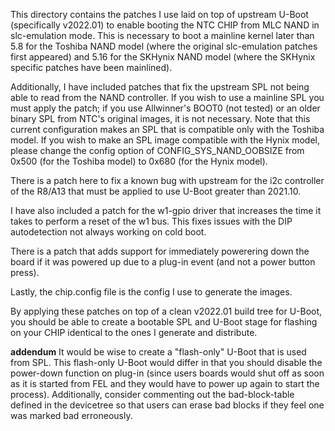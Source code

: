This directory contains the patches I use laid on top of upstream
U-Boot (specifically v2022.01) to enable booting the NTC CHIP from MLC
NAND in slc-emulation mode. This is necessary to boot a mainline kernel
later than 5.8 for the Toshiba NAND model (where the original
slc-emulation patches first appeared) and 5.16 for the SKHynix NAND
model (where the SKHynix specific patches have been mainlined).

Additionally, I have included patches that fix the upstream SPL not
being able to read from the NAND controller. If you wish to use a
mainline SPL you must apply the patch; if you use Allwinner's BOOT0
(not tested) or an older binary SPL from NTC's original images, it
is not necessary. Note that this current configuration makes an SPL
that is compatible only with the Toshiba model. If you wish to make an
SPL image compatible with the Hynix model, please change the config
option of CONFIG_SYS_NAND_OOBSIZE from 0x500 (for the Toshiba model)
to 0x680 (for the Hynix model).

There is a patch here to fix a known bug with upstream for the i2c
controller of the R8/A13 that must be applied to use U-Boot greater
than 2021.10.

I have also included a patch for the w1-gpio driver that increases
the time it takes to perform a reset of the w1 bus. This fixes issues
with the DIP autodetection not always working on cold boot.

There is a patch that adds support for immediately powerering down
the board if it was powered up due to a plug-in event (and not a
power button press).

Lastly, the chip.config file is the config I use to generate the
images.

By applying these patches on top of a clean v2022.01 build tree for
U-Boot, you should be able to create a bootable SPL and U-Boot stage
for flashing on your CHIP identical to the ones I generate and
distribute.

**addendum**
It would be wise to create a "flash-only" U-Boot that is used from SPL.
This flash-only U-Boot would differ in that you should disable the
power-down function on plug-in (since users boards would shut off as
soon as it is started from FEL and they would have to power up again
to start the process). Additionally, consider commenting out the
bad-block-table defined in the devicetree so that users can erase
bad blocks if they feel one was marked bad erroneously.
